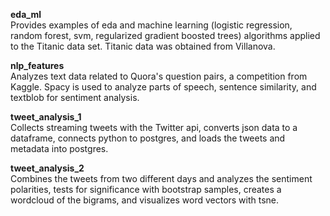 **eda_ml**  
Provides examples of eda and machine learning (logistic regression, random forest, svm, regularized gradient boosted trees)  algorithms applied to the Titanic data set. Titanic data was obtained from Villanova.  

**nlp_features**  
Analyzes text data related to Quora's question pairs, a competition from Kaggle. Spacy is used to analyze parts of speech, sentence similarity, and textblob for sentiment analysis.

**tweet_analysis_1**  
Collects streaming tweets with the Twitter api, converts json data to a dataframe, connects python to postgres, and loads the tweets and metadata into postgres.

**tweet_analysis_2**   
Combines the tweets from two different days and analyzes the sentiment polarities, tests for significance with bootstrap samples, creates a wordcloud of the bigrams, and visualizes word vectors with tsne.
